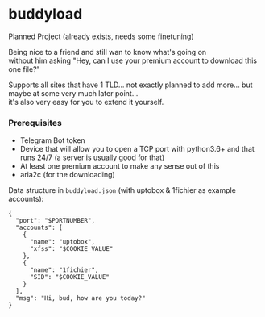 # buddyload
Planned Project (already exists, needs some finetuning)

Being nice to a friend and still wan to know what's going on
<br />without him asking "Hey, can I use your premium account to download this one file?"

Supports all sites that have 1 TLD... not exactly planned to add more... but maybe at some very much later point... 
<br />it's also very easy for you to extend it yourself.

### Prerequisites
- Telegram Bot token
- Device that will allow you to open a TCP port with python3.6+ and that runs 24/7 (a server is usually good for that)
- At least one premium account to make any sense out of this
- aria2c (for the downloading)

Data structure in `buddyload.json` (with uptobox & 1fichier as example accounts):

    {
      "port": "$PORTNUMBER",
      "accounts": [
        {
          "name": "uptobox",
          "xfss": "$COOKIE_VALUE"
        },
        {
          "name": "1fichier",
          "SID": "$COOKIE_VALUE"
        }
      ],
      "msg": "Hi, bud, how are you today?"
    }
